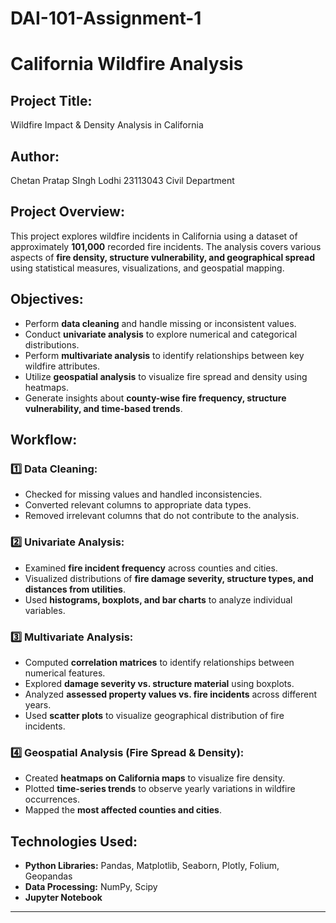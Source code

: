 # DAI-101-Assignment-1
# **California Wildfire Analysis**
## **Project Title:**
Wildfire Impact & Density Analysis in California

## **Author:**
Chetan Pratap SIngh Lodhi
23113043
Civil Department

## **Project Overview:**
This project explores wildfire incidents in California using a dataset of approximately **101,000** recorded fire incidents. The analysis covers various aspects of **fire density, structure vulnerability, and geographical spread** using statistical measures, visualizations, and geospatial mapping.

## **Objectives:**
- Perform **data cleaning** and handle missing or inconsistent values.
- Conduct **univariate analysis** to explore numerical and categorical distributions.
- Perform **multivariate analysis** to identify relationships between key wildfire attributes.
- Utilize **geospatial analysis** to visualize fire spread and density using heatmaps.
- Generate insights about **county-wise fire frequency, structure vulnerability, and time-based trends**.

## **Workflow:**

### **1️⃣ Data Cleaning:**
- Checked for missing values and handled inconsistencies.
- Converted relevant columns to appropriate data types.
- Removed irrelevant columns that do not contribute to the analysis.

### **2️⃣ Univariate Analysis:**
- Examined **fire incident frequency** across counties and cities.
- Visualized distributions of **fire damage severity, structure types, and distances from utilities**.
- Used **histograms, boxplots, and bar charts** to analyze individual variables.

### **3️⃣ Multivariate Analysis:**
- Computed **correlation matrices** to identify relationships between numerical features.
- Explored **damage severity vs. structure material** using boxplots.
- Analyzed **assessed property values vs. fire incidents** across different years.
- Used **scatter plots** to visualize geographical distribution of fire incidents.

### **4️⃣ Geospatial Analysis (Fire Spread & Density):**
- Created **heatmaps on California maps** to visualize fire density.
- Plotted **time-series trends** to observe yearly variations in wildfire occurrences.
- Mapped the **most affected counties and cities**.


## **Technologies Used:**
- **Python Libraries:** Pandas, Matplotlib, Seaborn, Plotly, Folium, Geopandas
- **Data Processing:** NumPy, Scipy
- **Jupyter Notebook**

------------------------------------------------------------------------------------------------------------------------------

